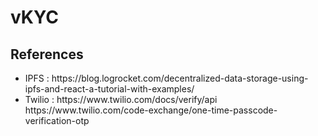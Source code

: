 # vKYC

## References
<ul>
    <li>IPFS : https://blog.logrocket.com/decentralized-data-storage-using-ipfs-and-react-a-tutorial-with-examples/
    <li>Twilio : https://www.twilio.com/docs/verify/api https://www.twilio.com/code-exchange/one-time-passcode-verification-otp
</ul>